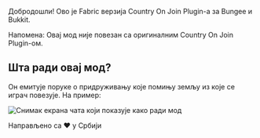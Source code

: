 Добродошли! Ово је Fabric верзија Country On Join Plugin-а за Bungee и Bukkit.

Напомена: Овај мод није повезан са оригиналним Country On Join Plugin-ом.

## **Шта ради овај мод?**

Он емитује поруке о придруживању које помињу земљу из које се играч повезује. На пример:

![Снимак екрана чата који показује како ради мод](https://cdn.modrinth.com/data/cached_images/ede83d37a6f1ce21e72a9b0cec0340e997ee739f.png)

Направљено са ❤️ у Србији